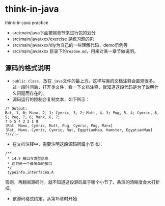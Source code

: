 # think-in-java
think-in-java practice


* src/main/java下面按照章节来进行包的划分
* src/main/java/xxx/exercise 是练习题的包
* src/main/java/xxx/diy为自己的一些理解代码，demo示例等
* src/main/java/xxx 目录下的`readme.md`，用来对某一章节做说明。

## 源码的格式说明
* `public class`，放在`.java`文件的最上方。这样写类的文档注释会直观很多。过一段时间后，打开类文件，看一下文档注释，就知道这段代码是为了说明什么问题而存在的。
* 源码运行的控制台复制文本，如下所示：
```
/* Output:
Rat, 1, 0; Manx, 2, 1; Cymric, 3, 2; Mutt, 4, 3; Pug, 5, 4; Cymric, 6, 5; Pug, 7, 6; Manx, 8, 7;
7 6 5 4 3 2 1 0
[Rat, Manx, Cymric, Mutt, Pug, Cymric, Pug, Manx]
[Rat, Manx, Cymric, Cymric, Rat, EgyptianMau, Hamster, EgyptianMau]
*///:~
```
* 在文档注释中，需要注明这段源码所属小节
如：
```
/**
 * 14.9 接口与类型信息
 * 这只是一个最简单的接口
 */
 typeinfo.interfacea.A
```
否则，再翻阅源码时，就不知道这段源码属于哪个小节了，条理的清晰度会大打折扣。

* 该源码格式约定，从第15章时开始